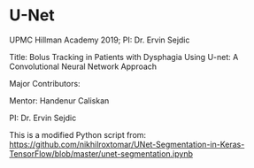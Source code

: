 # U-Net

UPMC Hillman Academy 2019; PI: Dr. Ervin Sejdic

Title: Bolus Tracking in Patients with Dysphagia Using U-net: A Convolutional Neural Network Approach

Major Contributors: 

Mentor: Handenur Caliskan 

PI: Dr. Ervin Sejdic

This is a modified Python script from: https://github.com/nikhilroxtomar/UNet-Segmentation-in-Keras-TensorFlow/blob/master/unet-segmentation.ipynb
